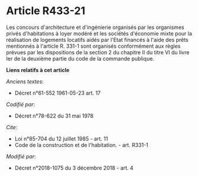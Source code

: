 # Article R433-21

Les concours d'architecture et d'ingénierie organisés par les organismes privés d'habitations à loyer modéré et les sociétés
d'économie mixte pour la réalisation de logements locatifs aidés par l'Etat financés à l'aide des prêts mentionnés à
l'article R. 331-1 sont organisés conformément aux règles prévues par  les dispositions de la section 2 du chapitre II du
titre VI du livre Ier de la deuxième partie du code de la commande publique.

**Liens relatifs à cet article**

_Anciens textes_:

  - Décret n°61-552 1961-05-23 art. 17

_Codifié par_:

  - Décret n°78-622 du 31 mai 1978

_Cite_:

  - Loi n°85-704 du 12 juillet 1985 - art. 11
  - Code de la construction et de l'habitation. - art. R331-1

_Modifié par_:

  - Décret n°2018-1075 du 3 décembre 2018 - art. 4
